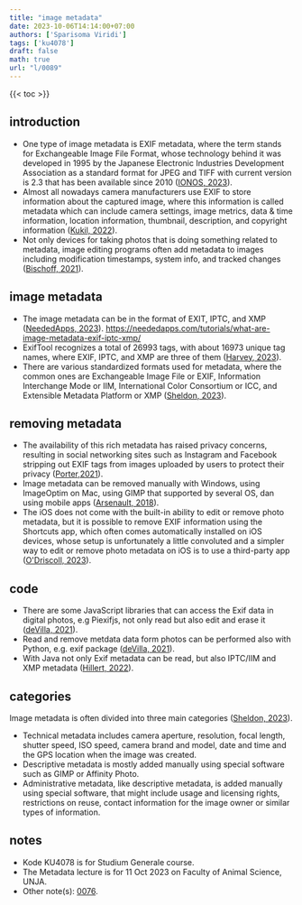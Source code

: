 ```yaml
---
title: "image metadata"
date: 2023-10-06T14:14:00+07:00
authors: ['Sparisoma Viridi']
tags: ['ku4078']
draft: false
math: true
url: "l/0089"
---
```

{{< toc >}}


## introduction
+ One type of image metadata is EXIF metadata, where the term stands for Exchangeable Image File Format, whose technology behind it was developed in 1995 by the Japanese Electronic Industries Development Association as a standard format for JPEG and TIFF with current version is 2.3 that has been available since 2010 ([IONOS, 2023](https://www.ionos.com/digitalguide/websites/web-design/what-is-exif-data/)).
+ Almost all nowadays camera manufacturers use EXIF to store information about the captured image, where this information is called metadata which can include camera settings, image metrics, data & time information, location information, thumbnail, description, and copyright information ([Kukil, 2022](https://learnopencv.com/what-is-exif-data-in-images/)).
+ Not only devices for taking photos that is doing something related to metadata, image editing programs often add metadata to images including modification timestamps, system info, and tracked changes ([Bischoff, 2021](https://www.comparitech.com/blog/vpn-privacy/exif-metadata-privacy/)).


## image metadata
+ The image metadata can be in the format of EXIT, IPTC, and XMP ([NeededApps, 2023]()).
https://neededapps.com/tutorials/what-are-image-metadata-exif-iptc-xmp/
+ ExifTool recognizes a total of 26993 tags, with about 16973 unique tag names, where EXIF, IPTC, and XMP are three of them ([Harvey, 2023](https://exiftool.org/TagNames/index.html)).
+ There are various standardized formats used for metadata, where the common ones are Exchangeable Image File or EXIF, Information Interchange Mode or IIM, International Color Consortium or ICC, and Extensible Metadata Platform or XMP ([Sheldon, 2023](https://www.techtarget.com/whatis/definition/image-metadata)).


## removing metadata
+ The availability of this rich metadata has raised privacy concerns, resulting in social networking sites such as Instagram and Facebook stripping out EXIF tags from images uploaded by users to protect their privacy ([Porter,2021](https://www.timg.com/enter-exif-an-introduction-to-image-file-meta-data/)).
+ Image metadata can be removed manually with Windows, using ImageOptim on Mac, using GIMP that supported by several OS, dan using mobile apps ([Arsenault, 2018](https://www.keycdn.com/blog/image-metadata)).
+ The iOS does not come with the built-in ability to edit or remove photo metadata, but it is possible to remove EXIF information using the Shortcuts app, which often comes automatically installed on iOS devices, whose setup is unfortunately a little convoluted and a simpler way to edit or remove photo metadata on iOS is to use a third-party app ([O'Driscoll, 2023](https://www.comparitech.com/blog/information-security/remove-metadata-from-photos/)).


## code
+ There are some JavaScript libraries that can access the Exif data in digital photos, e.g Piexifjs, not only read but also edit and erase it ([deVilla, 2021](https://auth0.com/blog/read-edit-exif-metadata-in-photos-with-javascript/)).
+ Read and remove metdata data form photos can be performed also with Python, e.g. exif package ([deVilla, 2021](https://auth0.com/blog/read-edit-exif-metadata-in-photos-with-python/)).
+ With Java not only Exif metadata can be read, but also IPTC/IIM and XMP metadata ([Hillert, 2022](https://medium.com/@hillert/read-write-image-metadata-with-java-part-1-d5e2057c80d9)).


## categories
Image metadata is often divided into three main categories ([Sheldon, 2023](https://www.techtarget.com/whatis/definition/image-metadata)).
+ Technical metadata includes camera aperture, resolution, focal length, shutter speed, ISO speed, camera brand and model, date and time and the GPS location when the image was created.
+ Descriptive metadata is mostly added manually using special software such as GIMP or Affinity Photo.
+ Administrative metadata, like descriptive metadata, is added manually using special software, that might include usage and licensing rights, restrictions on reuse, contact information for the image owner or similar types of information.


## notes
+ Kode KU4078 is for Studium Generale course.
+ The Metadata lecture is for 11 Oct 2023 on Faculty of Animal Science, UNJA.
+ Other note(s): [0076](../0076/).